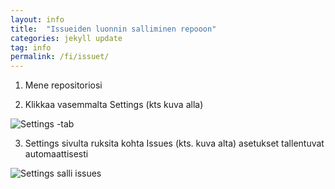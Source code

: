 ```yaml
---
layout: info
title:  "Issueiden luonnin salliminen repooon"
categories: jekyll update
tag: info
permalink: /fi/issuet/
---
```


1) Mene repositoriosi

2) Klikkaa vasemmalta Settings (kts kuva alla)

![Settings -tab](https://www.cs.helsinki.fi/u/jarmoiso/tiralabra2013/settings.png)

3) Settings sivulta ruksita kohta Issues (kts. kuva alta) asetukset tallentuvat automaattisesti

![Settings salli issues](https://www.cs.helsinki.fi/u/jarmoiso/tiralabra2013/settings-issues.png)
